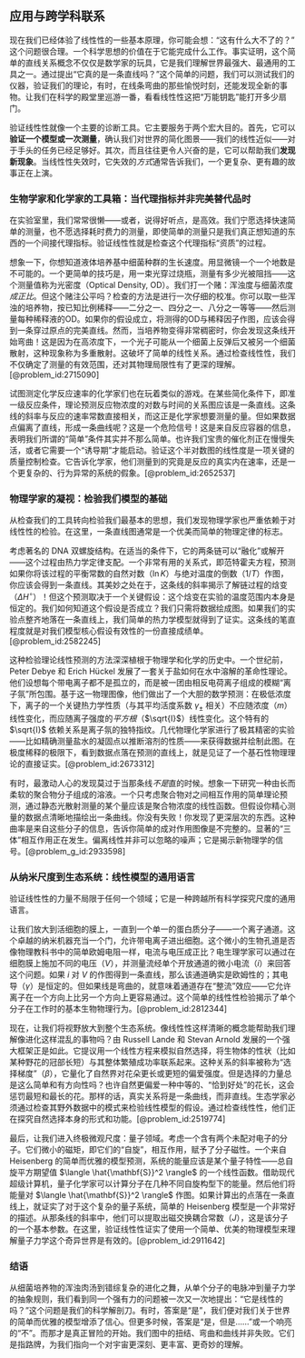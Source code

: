 ## 应用与跨学科联系

现在我们已经体验了线性性的一些基本原理，你可能会想：“这有什么大不了的？” 这个问题很合理。一个科学思想的价值在于它能完成什么工作。事实证明，这个简单的直线关系概念不仅仅是数学家的玩具，它是我们理解世界最强大、最通用的工具之一。通过提出“它真的是一条直线吗？”这个简单的问题，我们可以测试我们的仪器，验证我们的理论，有时，在线条弯曲的那些愉悦时刻，还能发现全新的事物。让我们在科学的殿堂里巡游一番，看看线性性这把“万能钥匙”能打开多少扇门。

验证线性性就像一个主要的诊断工具。它主要服务于两个宏大目的。首先，它可以**验证一个模型或一次测量**，确认我们对世界的简化图景——我们的线性近似——对于手头的任务已经足够好。其次，而且往往更令人兴奋的是，它可以帮助我们**发现新现象**。当线性性失效时，它失效的*方式*通常告诉我们，一个更复杂、更有趣的故事正在上演。

### 生物学家和化学家的工具箱：当代理指标并非完美替代品时

在实验室里，我们常常很懒——或者，说得好听点，是高效。我们宁愿选择快速简单的测量，也不愿选择耗时费力的测量，即使简单的测量只是我们真正想知道的东西的一个间接代理指标。验证线性性就是检查这个代理指标“资质”的过程。

想象一下，你想知道液体培养基中细菌种群的生长速度。用显微镜一个一个地数是不可能的。一个更简单的技巧是，用一束光穿过烧瓶，测量有多少光被阻挡——这个测量值称为光密度（Optical Density, OD）。我们打一个赌：浑浊度与细菌浓度*成正比*。但这个赌注公平吗？检查的方法是进行一次仔细的校准。你可以取一些浑浊的培养物，按已知比例稀释——二分之一、四分之一、八分之一等等——然后测量每种稀释液的OD。如果你的假设成立，将测得的OD与稀释因子作图，应该会得到一条穿过原点的完美直线。然而，当培养物变得非常稠密时，你会发现这条线开始弯曲！这是因为在高浓度下，一个光子可能从一个细菌上反弹后又被另一个细菌散射，这种现象称为多重散射。这破坏了简单的线性关系。通过检查线性性，我们不仅确定了测量的有效范围，还对其物理局限性有了更深的理解。[@problem_id:2715090]

试图测定化学反应速率的化学家们也在玩着类似的游戏。在某些简化条件下，即准一级反应条件，理论预测反应物浓度的对数与时间的关系图应该是一条直线。这条线的斜率与反应的速率常数直接相关，而这正是化学家想要测量的量。但如果数据点偏离了直线，形成一条曲线呢？这是一个危险信号！这是来自反应容器的信息，表明我们所谓的“简单”条件其实并不那么简单。也许我们宝贵的催化剂正在慢慢失活，或者它需要一个“诱导期”才能启动。验证这个半对数图的线性度是一项关键的质量控制检查。它告诉化学家，他们测量到的究竟是反应的真实内在速率，还是一个更复杂的、行为异常的系统的假象。[@problem_id:2652537]

### 物理学家的凝视：检验我们模型的基础

从检查我们的工具转向检验我们最基本的思想，我们发现物理学家也严重依赖于对线性性的检验。在这里，一条直线图通常是一个优美而简单的物理定律的标志。

考虑著名的 DNA 双螺旋结构。在适当的条件下，它的两条链可以“融化”或解开——这个过程由热力学定律支配。一个非常有用的关系式，即范特霍夫方程，预测如果你将该过程的平衡常数的自然对数（$\ln K$）与绝对温度的倒数（$1/T$）作图，你应该会得到一条直线。其美妙之处在于，这条线的斜率揭示了解链过程的焓变（$\Delta H^{\circ}$）！但这个预测取决于一个关键假设：这个焓变在实验的温度范围内本身是恒定的。我们如何知道这个假设是否成立？我们只需将数据绘成图。如果我们的实验点整齐地落在一条直线上，我们简单的热力学模型就得到了证实。这条线的笔直程度就是对我们模型核心假设有效性的一份直接成绩单。[@problem_id:2582245]

这种检验理论线性预测的方法深深植根于物理学和化学的历史中。一个世纪前，Peter Debye 和 Erich Hückel 发展了一套关于盐如何在水中溶解的革命性理论。他们设想每个带电离子都不是孤立的，而是被一团由相反电荷离子组成的模糊“离子氛”所包围。基于这一物理图像，他们做出了一个大胆的数学预测：在极低浓度下，离子的一个关键热力学性质（与其平均活度系数 $\gamma_{\pm}$ 相关）不应随浓度（$m$）线性变化，而应随离子强度的*平方根*（$\sqrt{I}$）线性变化。这个特有的 $\sqrt{I}$ 依赖关系是离子氛的独特指纹。几代物理化学家进行了极其精密的实验——比如精确测量盐水的凝固点以推断溶剂的性质——来获得数据并绘制此图。在极度稀释的极限下，看到数据点落在预测的直线上，就是见证了一个基石性物理理论的直接证实。[@problem_id:2673312]

有时，最激动人心的发现莫过于当那条线*不是*直的时候。想象一下研究一种由长而柔软的聚合物分子组成的溶液。一个只考虑聚合物对之间相互作用的简单理论预测，通过静态光散射测量的某个量应该是聚合物浓度的线性函数。但假设你精心测量的数据点清晰地描绘出一条曲线。你没有失败！你发现了更深层次的东西。这种曲率是来自这些分子的信息，告诉你简单的成对作用图像是不完整的。显著的“三体”相互作用正在发生。偏离线性并非可以忽略的噪声；它是揭示新物理学的信号。[@problem_g_id:2933598]

### 从纳米尺度到生态系统：线性模型的通用语言

验证线性性的力量不局限于任何一个领域；它是一种跨越所有科学探究尺度的通用语言。

让我们放大到活细胞的膜上，一直到一个单一的蛋白质分子——一个离子通道。这个卓越的纳米机器充当一个门，允许带电离子进出细胞。这个微小的生物孔道是否像物理教科书中的简单欧姆电阻一样，电流与电压成正比？电生理学家可以通过在细胞膜上施加不同的电压（$V$），并测量流经单个开放通道的微小电流（$i$）来回答这个问题。如果 $i$ 对 $V$ 的作图得到一条直线，那么该通道确实是欧姆性的；其电导（$\gamma$）是恒定的。但如果线是弯曲的，就意味着通道存在“整流”效应——它允许离子在一个方向上比另一个方向上更容易通过。这个简单的线性性检验揭示了单个分子在工作时的基本生物物理行为。[@problem_id:2812344]

现在，让我们将视野放大到整个生态系统。像线性性这样清晰的概念能帮助我们理解像进化这样混乱的事物吗？由 Russell Lande 和 Stevan Arnold 发展的一个强大框架正是如此。它提议用一个线性方程来模拟自然选择，将生物体的性状（比如某种野花的冠部长短）与其整体繁殖成功率联系起来。这种关系的斜率被称为“选择梯度”（$\beta$），它量化了自然界对花朵更长或更短的偏爱强度。但是选择的力量总是这么简单和有方向性吗？也许自然更偏爱一种中等的、“恰到好处”的花长，这会惩罚最短和最长的花。那样的话，真实关系将是一条曲线，而非直线。生态学家必须通过检查其野外数据中的模式来检验线性模型的假设。通过检查线性性，他们正在探究自然选择本身的形式和功能。[@problem_id:2519774]

最后，让我们进入终极微观尺度：量子领域。考虑一个含有两个未配对电子的分子。它们微小的磁矩，即它们的“自旋”，相互作用，赋予了分子磁性。一个来自 Heisenberg 的简单而优雅的模型预测，系统的能量应该是某个量子特性——总自旋平方期望值 $\langle \hat{\mathbf{S}}^2 \rangle$ 的一个线性函数。借助现代超级计算机，量子化学家可以计算分子在几种不同自旋构型下的能量。然后他们将能量对 $\langle \hat{\mathbf{S}}^2 \rangle$ 作图。如果计算出的点落在一条直线上，就证实了对于这个复杂的量子系统，简单的 Heisenberg 模型是一个非常好的描述。从那条线的斜率中，他们可以提取出磁交换耦合常数（$J$），这是该分子的一个基本参数。在这里，验证线性性证实了使用一个简单、优美的物理模型来理解量子力学这个奇异世界是有效的。[@problem_id:2911642]

### 结语

从细菌培养物的浑浊肉汤到错综复杂的进化之舞，从单个分子的电脉冲到量子力学的抽象规则，我们看到同一个强有力的问题被一次又一次地提出：“它是线性的吗？”这个问题是我们的科学解剖刀。有时，答案是“是”，我们便对我们关于世界的简单而优雅的模型增添了信心。但更多时候，答案是“是，但是……”或一个响亮的“不”。而那才是真正冒险的开始。我们图中的扭结、弯曲和曲线并非失败。它们是指路牌，为我们指向一个对宇宙更深刻、更丰富、更奇妙的理解。
